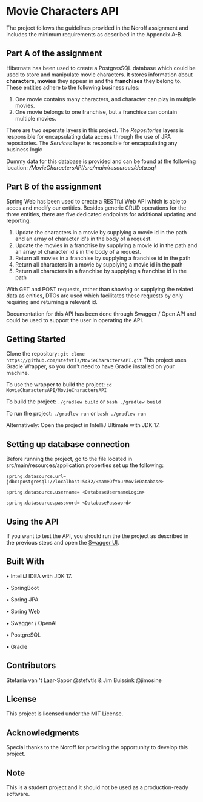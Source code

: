 # Movie Characters API

The project follows the guidelines provided in the Noroff assignment and includes the minimum requirements as described in the Appendix A-B.



## Part A of the assignment

Hibernate has been used to create a PostgresSQL database which could be used to store and manipulate movie characters. It stores information about **characters, movies** they appear in and the **franchises** they belong to. These entities adhere to the following business rules:

<ol>
  <li> One movie contains many characters, and character can play in multiple movies. </li>
  <li> One movie belongs to one franchise, but a franchise can contain multiple movies. </li>
</ol>

There are two seperate layers in this project. The *Repositories* layers is responsible for encapsulating data access through the use of JPA repositories. The *Services* layer is responsible for encapsulating any business logic

Dummy data for this database is provided and can be found at the following location: */MovieCharactersAPI/src/main/resources/data.sql*


## Part B of the assignment

Spring Web has been used to create a RESTful Web API which is able to acces and modify our entities. Besides generic CRUD operations for the three entities, there are five dedicated endpoints for additional updating and reporting:

<ol>
  <li> Update the characters in a movie by supplying a movie id in the path and an array of character id's in the body of a request. </li>
  <li> Update the movies in a franchise by supplying a movie id in the path and an array of character id's in the body of a request. </li>
  <li> Return all movies in a franchise by supplying a franchise id in the path</li>
  <li> Return all characters in a movie by supplying a movie id in the path</li>
  <li> Return all characters in a franchise by supplying a franchise id in the path</li>
</ol>

With GET and POST requests, rather than showing or supplying the related data as enities, DTOs are used which facilitates these requests by only requiring and returning a relevant id.

Documentation for this API has been done through Swagger / Open API and could be used to support the user in operating the API.


## Getting Started
Clone the repository:
`git clone https://github.com/stefvtls/MovieCharactersAPI.git`
This project uses Gradle Wrapper, so you don't need to have Gradle installed on your machine.

To use the wrapper  to build the project:
`cd MovieCharactersAPI/MovieCharactersAPI`

To build the project:
`./gradlew build` or `bash ./gradlew build`

To run the project:
`./gradlew run` or `bash ./gradlew run`

Alternatively:
Open the project in IntelliJ Ultimate with JDK 17.



## Setting up database connection
Before running the project, go to the file located in src/main/resources/application.properties set up the following:


`spring.datasource.url= jdbc:postgresql://localhost:5432/<nameOfYourMovieDatabase>`

`spring.datasource.username= <DatabaseUsernameLogin>`

`spring.datasource.password= <DatabasePassword>`


## Using the API
If you want to test the API, you should run the the project as described in the previous steps and open the [Swagger UI](http://localhost:8080/swagger-ui/index.html#/).



## Built With

• IntelliJ IDEA with JDK 17.

• SpringBoot

• Spring JPA

• Spring Web

• Swagger / OpenAI

• PostgreSQL

• Gradle



## Contributors
Stefania van 't Laar-Sapór @stefvtls & Jim Buissink @jimosine



## License
This project is licensed under the MIT License.



## Acknowledgments
Special thanks to the Noroff for providing the opportunity to develop this project.



## Note
This is a student project and it should not be used as a production-ready software.
